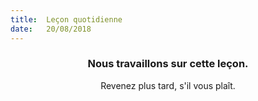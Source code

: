 ```yaml
---
title:  Leçon quotidienne
date:   20/08/2018
---
```


### <center>Nous travaillons sur cette leçon.</center>
<center>Revenez plus tard, s'il vous plaît.</center>